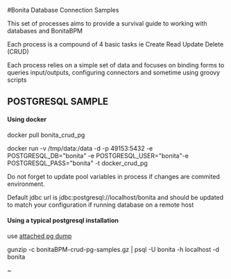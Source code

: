 #Bonita Database Connection Samples

This set of processes aims to provide a survival guide to working with databases and BonitaBPM

Each process is a compound of 4 basic tasks ie Create Read Update Delete (CRUD)

Each process relies on a simple set of data and focuses on binding forms to queries input/outputs, configuring connectors and sometime using groovy scripts


## POSTGRESQL SAMPLE

#### Using docker

docker pull bonita_crud_pg

docker run -v /tmp/data:/data -d -p 49153:5432 -e POSTGRESQL_DB="bonita"  -e POSTGRESQL_USER="bonita"-e POSTGRESQL_PASS="bonita"  -t docker_crud_pg 


Do not forget to update pool variables in process if changes are commited environment.

Default jdbc url is jdbc:postgresql://localhost/bonita and should be updated to match your configuration if running database on a remote host

#### Using a typical postgresql installation

use [attached pg dump](bonitaBPM-crud-pg-samples.gz)

gunzip -c bonitaBPM-crud-pg-samples.gz | psql -U bonita -h localhost -d bonita

~                                 

